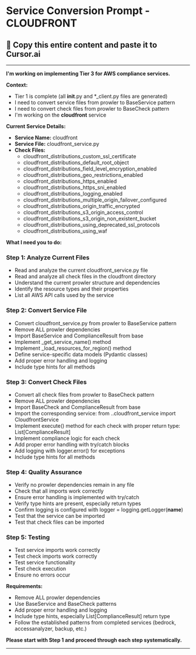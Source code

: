# Service Conversion Prompt - CLOUDFRONT

## 🎯 Copy this entire content and paste it to Cursor.ai

---

**I'm working on implementing Tier 3 for AWS compliance services.**

**Context:**
- Tier 1 is complete (all __init__.py and *_client.py files are generated)
- I need to convert service files from prowler to BaseService pattern
- I need to convert check files from prowler to BaseCheck pattern
- I'm working on the **cloudfront** service

**Current Service Details:**
- **Service Name:** cloudfront
- **Service File:** cloudfront_service.py
- **Check Files:** 
  - cloudfront_distributions_custom_ssl_certificate
  - cloudfront_distributions_default_root_object
  - cloudfront_distributions_field_level_encryption_enabled
  - cloudfront_distributions_geo_restrictions_enabled
  - cloudfront_distributions_https_enabled
  - cloudfront_distributions_https_sni_enabled
  - cloudfront_distributions_logging_enabled
  - cloudfront_distributions_multiple_origin_failover_configured
  - cloudfront_distributions_origin_traffic_encrypted
  - cloudfront_distributions_s3_origin_access_control
  - cloudfront_distributions_s3_origin_non_existent_bucket
  - cloudfront_distributions_using_deprecated_ssl_protocols
  - cloudfront_distributions_using_waf

**What I need you to do:**

### Step 1: Analyze Current Files
- Read and analyze the current cloudfront_service.py file
- Read and analyze all check files in the cloudfront directory
- Understand the current prowler structure and dependencies
- Identify the resource types and their properties
- List all AWS API calls used by the service

### Step 2: Convert Service File
- Convert cloudfront_service.py from prowler to BaseService pattern
- Remove ALL prowler dependencies
- Import BaseService and ComplianceResult from base
- Implement _get_service_name() method
- Implement _load_resources_for_region() method
- Define service-specific data models (Pydantic classes)
- Add proper error handling and logging
- Include type hints for all methods

### Step 3: Convert Check Files
- Convert all check files from prowler to BaseCheck pattern
- Remove ALL prowler dependencies
- Import BaseCheck and ComplianceResult from base
- Import the corresponding service: from ..cloudfront_service import CloudfrontService
- Implement execute() method for each check with proper return type: List[ComplianceResult]
- Implement compliance logic for each check
- Add proper error handling with try/catch blocks
- Add logging with logger.error() for exceptions
- Include type hints for all methods

### Step 4: Quality Assurance
- Verify no prowler dependencies remain in any file
- Check that all imports work correctly
- Ensure error handling is implemented with try/catch
- Verify type hints are present, especially return types
- Confirm logging is configured with logger = logging.getLogger(__name__)
- Test that the service can be imported
- Test that check files can be imported

### Step 5: Testing
- Test service imports work correctly
- Test check imports work correctly
- Test service functionality
- Test check execution
- Ensure no errors occur

**Requirements:**
- Remove ALL prowler dependencies
- Use BaseService and BaseCheck patterns
- Add proper error handling and logging
- Include type hints, especially List[ComplianceResult] return type
- Follow the established patterns from completed services (bedrock, accessanalyzer, backup, etc.)

**Please start with Step 1 and proceed through each step systematically.**

---
